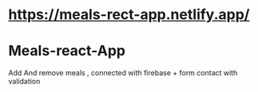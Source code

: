 # https://meals-rect-app.netlify.app/

# Meals-react-App
Add And remove meals , connected with firebase + form contact with validation
